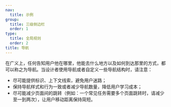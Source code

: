 ```yaml
---
nav:
  title: 示例
group:
  title: 三级侧边栏
  order: 1
type:
  title: 全局规则
  order: 2
title: 导航
---
```


在广义上，任何告知用户他在哪里，他能去什么地方以及如何到达那里的方式，都可以称之为导航。当设计者使用导航或者自定义一些导航结构时，请注意：

- 尽可能提供标识、上下文线索，避免用户迷路；
- 保持导航样式和行为一致或者减少导航数量，降低用户学习成本；
- 尽可能减少页面间的跳转（例如：一个常见任务需要多个页面跳转时，请减少至一到两次），让用户移动距离保持简短。
